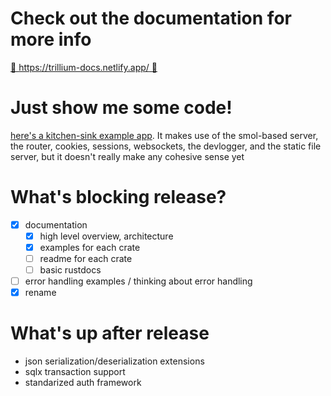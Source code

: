 # Check out the documentation for more info


[📖 https://trillium-docs.netlify.app/ 📖](https://trillium-docs.netlify.app/)

# Just show me some code!

[here's a kitchen-sink example app](https://github.com/trillium-rs/trillium/blob/main/example/src/main.rs). It makes use of the smol-based server, the router, cookies, sessions, websockets, the devlogger, and the static file server, but it doesn't really make any cohesive sense yet

# What's blocking release?
- [x] documentation
  - [x] high level overview, architecture
  - [x] examples for each crate
  - [ ] readme for each crate
  - [ ] basic rustdocs
- [ ] error handling examples / thinking about error handling
- [x] rename

# What's up after release
* json serialization/deserialization extensions
* sqlx transaction support
* standarized auth framework
